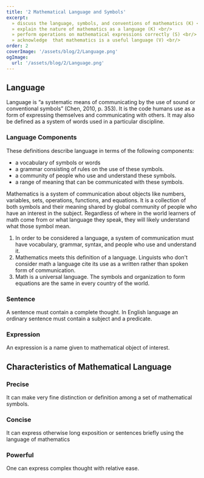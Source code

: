 ```yaml
---
title: '2 Mathematical Language and Symbols'
excerpt: 
  »	discuss the language, symbols, and conventions of mathematics (K) <br/>
  »	explain the nature of mathematics as a language (K) <br/>
  »	perform operations on mathematical expressions correctly (S) <br/>
  »	acknowledge  that mathematics is a useful language (V) <br/>
order: 2
coverImage: '/assets/blog/2/Language.png'
ogImage:
  url: '/assets/blog/2/Language.png'
---
```


##  Language
Language is “a systematic means of
communicating by the use of sound or
conventional symbols” (Chen, 2010, p. 353).
It is the code humans use as a form of
expressing themselves and communicating
with others. It may also be defined as a
system of words used in a particular
discipline.

### Language Components
These definitions describe language in
terms of the following components:
* a vocabulary of symbols or words
* a grammar consisting of rules on the
use of these symbols.
* a community of people who use and
understand these symbols.
* a range of meaning that can be
communicated with these symbols.  

Mathematics is a system of communication
about objects like numbers, variables, sets,
operations, functions, and equations. It is a
collection of both symbols and their
meaning shared by global community of
people who have an interest in the subject.
Regardless of where in the world learners of
math come from or what language they
speak, they will likely understand what those
symbol mean.

1. In order to be considered a language, a
system of communication must have
vocabulary, grammar, syntax, and people
who use and understand it.
2. Mathematics meets this definition of a
language. Linguists who don't consider
math a language cite its use as a written
rather than spoken form of
communication.
3. Math is a universal language. The symbols
and organization to form equations are
the same in every country of the world.

### Sentence
A sentence must contain a complete
thought. In English language an ordinary
sentence must contain a subject and a
predicate. 

### Expression
An expression is a name given to
mathematical object of interest.


## Characteristics of Mathematical Language
### Precise
It can make very fine distinction or definition
among a set of mathematical symbols.
### Concise
It can express otherwise long exposition or
sentences briefly using the language of
mathematics
### Powerful
One can express complex thought with
relative ease.
